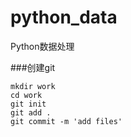 # python_data
Python数据处理

###创建git
```
mkdir work
cd work
git init
git add .
git commit -m 'add files'
```




